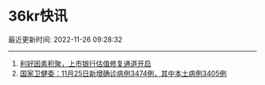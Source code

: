 # 36kr快讯

最近更新时间: 2022-11-26 09:28:32

--- 
1. [利好因素积聚，上市银行估值修复通道开启](https://www.36kr.com/newsflashes/2017692799599107) 
2. [国家卫健委：11月25日新增确诊病例3474例，其中本土病例3405例](https://www.36kr.com/newsflashes/2017739995529737) 
